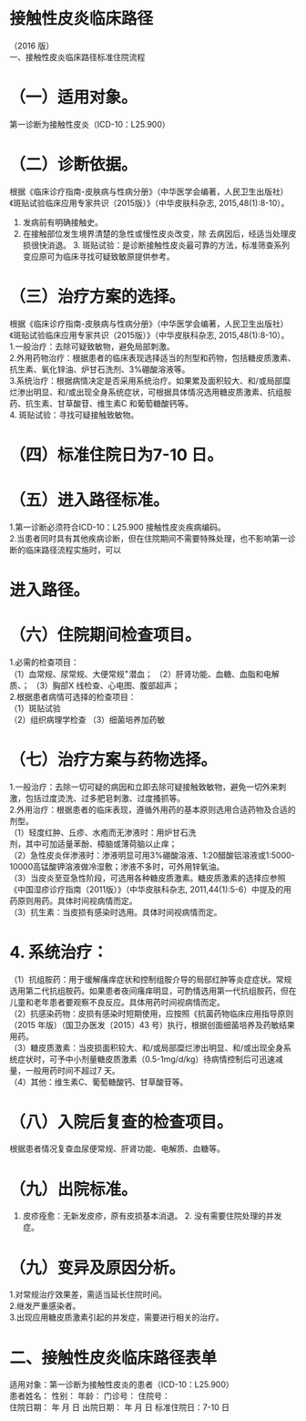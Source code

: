# 接触性皮炎临床路径  
（2016 版）  
一、接触性皮炎临床路径标准住院流程  
# （一）适用对象。  
第一诊断为接触性皮炎（ICD-10：L25.900）  
# （二）诊断依据。  
根据《临床诊疗指南-皮肤病与性病分册》（中华医学会编著，人民卫生出版社）《斑贴试验临床应用专家共识（2015版）》（中华皮肤科杂志, 2015,48(1):8-10）。  
1. 发病前有明确接触史。  
2.   在接触部位发生境界清楚的急性或慢性皮炎改变，除 去病因后，经适当处理皮损很快消退。 3. 斑贴试验：是诊断接触性皮炎最可靠的方法，标准筛查系列变应原可为临床寻找可疑致敏原提供参考。  
# （三）治疗方案的选择。  
根据《临床诊疗指南-皮肤病与性病分册》（中华医学会编著，人民卫生出版社）《斑贴试验临床应用专家共识（2015版）》（中华皮肤科杂志, 2015,48(1):8-10）。  
1.一般治疗：去除可疑致敏物，避免局部刺激。  
2.外用药物治疗：根据患者的临床表现选择适当的剂型和药物，包括糖皮质激素、抗生素、氧化锌油、炉甘石洗剂、3%硼酸溶液等。  
3.系统治疗：根据病情决定是否采用系统治疗。如果累及面积较大、和/或局部糜烂渗出明显、和/或出现全身系统症状，可根据具体情况选用糖皮质激素、抗组胺药、抗生素、甘草酸苷、维生素C 和葡萄糖酸钙等。  
4. 斑贴试验：寻找可疑接触致敏物。  
# （四）标准住院日为7-10 日。  
# （五）进入路径标准。  
1.第一诊断必须符合ICD-10：L25.900 接触性皮炎疾病编码。  
2.当患者同时具有其他疾病诊断，但在住院期间不需要特殊处理，也不影响第一诊断的临床路径流程实施时，可以  
# 进入路径。  
# （六）住院期间检查项目。  
1.必需的检查项目：  
（1）血常规、尿常规、大便常规$^+$潜血； （2）肝肾功能、血糖、血脂和电解质、；  （3）胸部X 线检查、心电图、腹部超声；  
2.根据患者病情可选择的检查项目：  
（1）斑贴试验  
（2）组织病理学检查 （3）细菌培养加药敏  
# （七）治疗方案与药物选择。  
1.一般治疗：去除一切可疑的病因和立即去除可疑接触致敏物，避免一切外来刺激，包括过度烫洗、过多肥皂刺激、过度搔抓等。  
2.外用治疗：根据患者的临床表现，遵循外用药的基本原则选用合适药物及合适的剂型。  
（1）轻度红肿、丘疹、水疱而无渗液时：用炉甘石洗  
剂，其中可加适量苯酚、樟脑或薄荷脑以止痒；  
（2）急性皮炎伴渗液时：渗液明显可用3%硼酸溶液、1:20醋酸铝溶液或1:5000-10000高锰酸钾溶液做冷湿敷；渗液不多时，可外用锌氧油。  
（3）当皮炎至亚急性阶段，可选用各种糖皮质激素。糖皮质激素的选择应参照《中国湿疹诊疗指南（2011版）》（中华皮肤科杂志, 2011,44(1):5-6）中提及的用药原则用药。具体时间视病情而定。  
（3）抗生素：当皮损有感染时选用。具体时间视病情而定。  
# 4. 系统治疗：  
（1）抗组胺药：用于缓解瘙痒症状和控制组胺介导的局部红肿等炎症症状。常规选用第二代抗组胺药。如果患者夜间瘙痒明显，可酌情选用第一代抗组胺药，但在儿童和老年患者要观察不良反应。具体用药时间视病情而定。  
（2）抗感染药物：皮损有感染时短期使用，应按照《抗菌药物临床应用指导原则（2015 年版）（国卫办医发〔2015〕43 号）执行，根据创面细菌培养及药敏结果用药。  
（3）糖皮质激素：当皮损面积较大、和/或局部糜烂渗出明显、和/或出现全身系统症状时，可予中小剂量糖皮质激素（0.5-1mg/d/kg）待病情控制后可迅速减量，一般用药时间不超过7 天。  
（4）其他：维生素C、葡萄糖酸钙、甘草酸苷等。  
# （八）入院后复查的检查项目。  
根据患者情况复查血尿便常规、肝肾功能、电解质、血糖等。  
# （九）出院标准。  
1. 皮疹痊愈：无新发皮疹，原有皮损基本消退。 2. 没有需要住院处理的并发症。  
# （九）变异及原因分析。  
1.对常规治疗效果差，需适当延长住院时间。  
2.继发严重感染者。  
3.出现应用糖皮质激素引起的并发症，需要进行相关的治疗。  
# 二、接触性皮炎临床路径表单  
适用对象：第一诊断为接触性皮炎的患者（ICD-10：L25.900）  
患者姓名：         性别：      年龄：        门诊号：         住院号：  
住院日期：    年   月   日     出院日期：    年   月   日   标准住院日：7-10 日  
